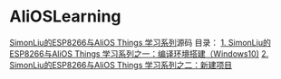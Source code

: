 # AliOSLearning
[SimonLiu的ESP8266与AliOS Things 学习系列](https://blog.csdn.net/toopoo/article/details/86920755)源码
目录：
[1. SimonLiu的ESP8266与AliOS Things 学习系列之一：编译环境搭建（Windows10)](https://blog.csdn.net/toopoo/article/details/86773730)
[2. SimonLiu的ESP8266与AliOS Things 学习系列之二：新建项目](https://blog.csdn.net/toopoo/article/details/86777012)
